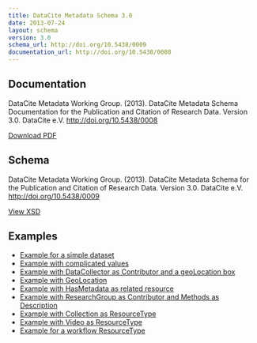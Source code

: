 ```yaml
---
title: DataCite Metadata Schema 3.0
date: 2013-07-24
layout: schema
version: 3.0
schema_url: http://doi.org/10.5438/0009
documentation_url: http://doi.org/10.5438/0008
---
```


## Documentation
DataCite Metadata Working Group. (2013). DataCite Metadata Schema Documentation for the Publication and Citation of Research Data. Version 3.0. DataCite e.V. http://doi.org/10.5438/0008

<a href="doc/DataCite-MetadataKernel_v3.0.pdf" class="btn">Download PDF</a>

## Schema
DataCite Metadata Working Group. (2013). DataCite Metadata Schema for the Publication and Citation of Research Data. Version 3.0. DataCite e.V. http://doi.org/10.5438/0009

<a href="metadata.xsd" class="btn">View XSD</a>

## Examples

* [Example for a simple dataset](example/datacite-example-dataset-v3.0.xml)
* [Example with complicated values](example/datacite-example-complicated-v3.0.xml)
* [Example with DataCollector as Contributor and a geoLocation box](example/datacite-example-Box_dateCollected_DataCollector-v3.0.xml)
* [Example with GeoLocation](example/datacite-example-GeoLocation-v3.0.xml)
* [Example with HasMetadata as related resource](example/datacite-example-HasMetadata-v3.0.xml)
* [Example with ResearchGroup as Contributor and Methods as Description](example/datacite-example-ResearchGroup_Methods-v3.0.xml)
* [Example with Collection as ResourceType](example/datacite-example-ResourceTypeGeneral_Collection-v3.0.xml)
* [Example with Video as ResourceType](example/datacite-example-video-v3.0.xml)
* [Example for a workflow ResourceType](example/datacite-example-workflow-v3.0.xml)
